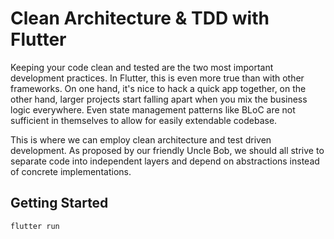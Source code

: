 # Clean Architecture & TDD with Flutter

Keeping your code clean and tested are the two most important development practices. 
In Flutter, this is even more true than with other frameworks. On one hand, it's nice 
to hack a quick app together, on the other hand, larger projects start falling apart 
when you mix the business logic everywhere. Even state management patterns like BLoC 
are not sufficient in themselves to allow for easily extendable codebase.

This is where we can employ clean architecture and test driven development. As 
proposed by our friendly Uncle Bob, we should all strive to separate code into 
independent layers and depend on abstractions instead of concrete implementations.

## Getting Started

`flutter run`
